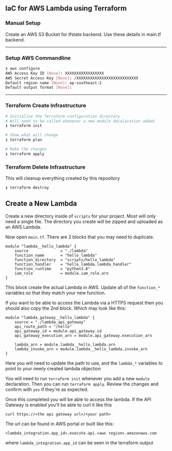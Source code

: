 ## IaC for AWS Lambda using Terraform

### Manual Setup
Create an AWS S3 Bucket for tfstate backend. Use these details in main.tf backend.

---

### Setup AWS Commandline
```bash
❯ aws configure
AWS Access Key ID [None]: XXXXXXXXXXXXXXXXX
AWS Secret Access Key [None]: /XXXXXXXXXXXXXXXXXXXXXXXXXXX
Default region name [None]: ap-southeast-2
Default output format [None]:
```
---

### Terraform Create Infrastructure
```bash
# Initialize the Terraform configuration directory
# Will need to be called whenever a new module decalaration added
❯ terraform init

# Show what will change
❯ terraform plan

# Make the changes
❯ terraform apply
```

### Terraform Delete Infrastructure
This will cleanup everything created by this repository
```bash
❯ terraform destroy
```


## Create a New Lambda
Create a new directory inside of `scripts` for your project. Most will only need a single file. The directory you create will be zipped and uploaded as an AWS Lambda.

Now open `main.tf`. There are 2 blocks that you may need to duplicate.
```
module "lambda__hello_lambda" {
    source              = "./lambda"
    function_name       = "hello_lambda"
    function_directory  = "scripts/hello_lambda"
    function_handler    = "hello_lambda.lambda_handler"
    function_runtime    = "python3.8"
    iam_role            = module.iam_role.arn
}
```
This block create the actual Lambda in AWS. Update all of the `function_*` variables so that they match your new function.

If you want to be able to access the Lambda via a HTTPS request then you should also copy the 2nd block. Which may look like this:
```
module "lambda_gateway__hello_lambda" {
    source = "./lambda_api_gateway"
    api_route_path = "/hello"
    api_gateway_id = module.api_gateway.id
    api_gateway_execution_arn = module.api_gateway.execution_arn

    lambda_arn = module.lambda__hello_lambda.arn
    lambda_invoke_arn = module.lambda__hello_lambda.invoke_arn
}
```
Here you will need to update the path to use, and the `lambda_*` variables to point to your newly created lambda objection

You will need to run `terraform init` whenever you add a new `module` declaration.
Then you can run `terraform apply`. Review the changes and confirm with `yes` if they're as expected.

Once this completed you will be able to access the lambda. If the API Gateway is enabled you'll be able to curl it like this
```
curl https://<the api gateway url>/<your path>
```
The url can be found in AWS portal or built like this:
```
<lambda_integration.app_id>.execute-api.<aws region>.amazonaws.com
```
where `lambda_integration.app_id` can be seen in the terraform output



